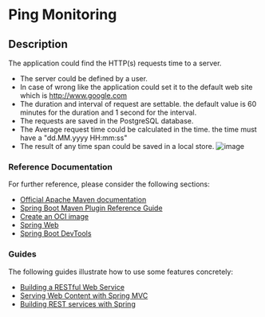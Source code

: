 # Ping Monitoring

## Description
The application could find the HTTP(s) requests time to a server.
* The server could be defined by a user.
* In case of wrong like the application could set it to the default web site which is http://www.google.com
* The duration and interval of request are settable. the default value is 60 minutes for the duration and 1 second for the interval.
* The requests are saved in the PostgreSQL database.
* The Average request time could be calculated in the time. 
the time must have a "dd.MM.yyyy HH:mm:ss"
* The result of any time span could be saved in a local store.
![image](https://user-images.githubusercontent.com/24793510/113594681-4ed74d80-9638-11eb-90b0-c74cc6fdfc07.png)

### Reference Documentation
For further reference, please consider the following sections:

* [Official Apache Maven documentation](https://maven.apache.org/guides/index.html)
* [Spring Boot Maven Plugin Reference Guide](https://docs.spring.io/spring-boot/docs/2.4.4/maven-plugin/reference/html/)
* [Create an OCI image](https://docs.spring.io/spring-boot/docs/2.4.4/maven-plugin/reference/html/#build-image)
* [Spring Web](https://docs.spring.io/spring-boot/docs/2.4.4/reference/htmlsingle/#boot-features-developing-web-applications)
* [Spring Boot DevTools](https://docs.spring.io/spring-boot/docs/2.4.4/reference/htmlsingle/#using-boot-devtools)

### Guides
The following guides illustrate how to use some features concretely:

* [Building a RESTful Web Service](https://spring.io/guides/gs/rest-service/)
* [Serving Web Content with Spring MVC](https://spring.io/guides/gs/serving-web-content/)
* [Building REST services with Spring](https://spring.io/guides/tutorials/bookmarks/)

